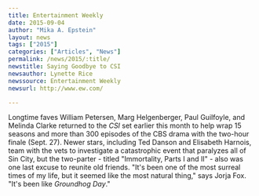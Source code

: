 ```yaml
---
title: Entertainment Weekly
date: 2015-09-04
author: "Mika A. Epstein"
layout: news
tags: ["2015"]
categories: ["Articles", "News"]
permalink: /news/2015/:title/
newstitle: Saying Goodbye to CSI
newsauthor: Lynette Rice
newssource: Entertainment Weekly
newsurl: http://www.ew.com/

---
```


Longtime faves William Petersen, Marg Helgenberger, Paul Guilfoyle, and Melinda Clarke returned to the *CSI* set earlier this month to help wrap 15 seasons and more than 300 episodes of the CBS drama with the two-hour finale (Sept. 27). Newer stars, including Ted Danson and Elisabeth Harnois, team with the vets to investigate a catastrophic event that paralyzes all of Sin City, but the two-parter - titled "Immortality, Parts I and II" - also was one last excuse to reunite old friends. "It's been one of the most surreal times of my life, but it seemed like the most natural thing," says Jorja Fox. "It's been like *Groundhog Day*."
